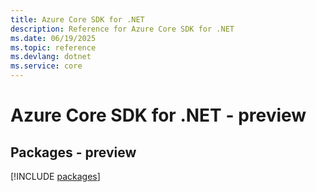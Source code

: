 ```yaml
---
title: Azure Core SDK for .NET
description: Reference for Azure Core SDK for .NET
ms.date: 06/19/2025
ms.topic: reference
ms.devlang: dotnet
ms.service: core
---
```

# Azure Core SDK for .NET - preview
## Packages - preview
[!INCLUDE [packages](core-index.md)]